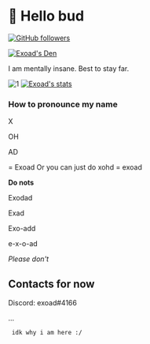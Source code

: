 # 🍵 Hello bud
[![GitHub followers](https://img.shields.io/github/followers/exoad?style=for-the-badge)](https://github.com/exoad?tab=followers)

[![Exoad's Den](https://img.shields.io/discord/792194075599568926?style=for-the-badge)](https://discord.gg/akrWKWeN)

I am mentally insane. Best to stay far.

![1](https://github-readme-stats.vercel.app/api/top-langs/?username=exoad&theme=calm)
[![Exoad's stats](https://github-readme-stats.vercel.app/api?username=exoad&theme=calm)](https://github.com/anuraghazra/github-readme-stats)

### How to pronounce my name
X

OH

AD

= Exoad
Or you can just do xohd = exoad

**Do nots**

Exodad

Exad

Exo-add

e-x-o-ad

*Please don't*


## Contacts for now

Discord: exoad#4166

...

     idk why i am here :/
